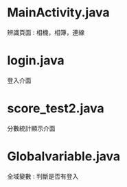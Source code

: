 # MainActivity.java 
辨識頁面 : 相機，相簿，連線
# login.java
登入介面 
# score_test2.java
分數統計顯示介面 
# Globalvariable.java 
全域變數 : 判斷是否有登入
